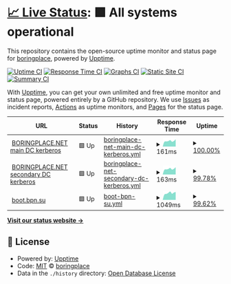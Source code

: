# [📈 Live Status](https://status.bpn.su): <!--live status--> **🟩 All systems operational**

This repository contains the open-source uptime monitor and status page for [boringplace](https://status.bpn.su), powered by [Upptime](https://github.com/upptime/upptime).

[![Uptime CI](https://github.com/boringplace/status/workflows/Uptime%20CI/badge.svg)](https://github.com/boringplace/status/actions?query=workflow%3A%22Uptime+CI%22)
[![Response Time CI](https://github.com/boringplace/status/workflows/Response%20Time%20CI/badge.svg)](https://github.com/boringplace/status/actions?query=workflow%3A%22Response+Time+CI%22)
[![Graphs CI](https://github.com/boringplace/status/workflows/Graphs%20CI/badge.svg)](https://github.com/boringplace/status/actions?query=workflow%3A%22Graphs+CI%22)
[![Static Site CI](https://github.com/boringplace/status/workflows/Static%20Site%20CI/badge.svg)](https://github.com/boringplace/status/actions?query=workflow%3A%22Static+Site+CI%22)
[![Summary CI](https://github.com/boringplace/status/workflows/Summary%20CI/badge.svg)](https://github.com/boringplace/status/actions?query=workflow%3A%22Summary+CI%22)

With [Upptime](https://upptime.js.org), you can get your own unlimited and free uptime monitor and status page, powered entirely by a GitHub repository. We use [Issues](https://github.com/boringplace/status/issues) as incident reports, [Actions](https://github.com/boringplace/status/actions) as uptime monitors, and [Pages](https://status.bpn.su) for the status page.

<!--start: status pages-->
<!-- This summary is generated by Upptime (https://github.com/upptime/upptime) -->
<!-- Do not edit this manually, your changes will be overwritten -->
<!-- prettier-ignore -->
| URL | Status | History | Response Time | Uptime |
| --- | ------ | ------- | ------------- | ------ |
| <img alt="" src="https://icons.duckduckgo.com/ip3/null.ico" height="13"> [BORINGPLACE.NET main DC kerberos](hp.boringplace.org) | 🟩 Up | [boringplace-net-main-dc-kerberos.yml](https://github.com/boringplace/status/commits/HEAD/history/boringplace-net-main-dc-kerberos.yml) | <details><summary><img alt="Response time graph" src="./graphs/boringplace-net-main-dc-kerberos/response-time-week.png" height="20"> 161ms</summary><br><a href="https://status.bpn.su/history/boringplace-net-main-dc-kerberos"><img alt="Response time 188" src="https://img.shields.io/endpoint?url=https%3A%2F%2Fraw.githubusercontent.com%2Fboringplace%2Fstatus%2FHEAD%2Fapi%2Fboringplace-net-main-dc-kerberos%2Fresponse-time.json"></a><br><a href="https://status.bpn.su/history/boringplace-net-main-dc-kerberos"><img alt="24-hour response time 207" src="https://img.shields.io/endpoint?url=https%3A%2F%2Fraw.githubusercontent.com%2Fboringplace%2Fstatus%2FHEAD%2Fapi%2Fboringplace-net-main-dc-kerberos%2Fresponse-time-day.json"></a><br><a href="https://status.bpn.su/history/boringplace-net-main-dc-kerberos"><img alt="7-day response time 161" src="https://img.shields.io/endpoint?url=https%3A%2F%2Fraw.githubusercontent.com%2Fboringplace%2Fstatus%2FHEAD%2Fapi%2Fboringplace-net-main-dc-kerberos%2Fresponse-time-week.json"></a><br><a href="https://status.bpn.su/history/boringplace-net-main-dc-kerberos"><img alt="30-day response time 178" src="https://img.shields.io/endpoint?url=https%3A%2F%2Fraw.githubusercontent.com%2Fboringplace%2Fstatus%2FHEAD%2Fapi%2Fboringplace-net-main-dc-kerberos%2Fresponse-time-month.json"></a><br><a href="https://status.bpn.su/history/boringplace-net-main-dc-kerberos"><img alt="1-year response time 188" src="https://img.shields.io/endpoint?url=https%3A%2F%2Fraw.githubusercontent.com%2Fboringplace%2Fstatus%2FHEAD%2Fapi%2Fboringplace-net-main-dc-kerberos%2Fresponse-time-year.json"></a></details> | <details><summary><a href="https://status.bpn.su/history/boringplace-net-main-dc-kerberos">100.00%</a></summary><a href="https://status.bpn.su/history/boringplace-net-main-dc-kerberos"><img alt="All-time uptime 88.00%" src="https://img.shields.io/endpoint?url=https%3A%2F%2Fraw.githubusercontent.com%2Fboringplace%2Fstatus%2FHEAD%2Fapi%2Fboringplace-net-main-dc-kerberos%2Fuptime.json"></a><br><a href="https://status.bpn.su/history/boringplace-net-main-dc-kerberos"><img alt="24-hour uptime 100.00%" src="https://img.shields.io/endpoint?url=https%3A%2F%2Fraw.githubusercontent.com%2Fboringplace%2Fstatus%2FHEAD%2Fapi%2Fboringplace-net-main-dc-kerberos%2Fuptime-day.json"></a><br><a href="https://status.bpn.su/history/boringplace-net-main-dc-kerberos"><img alt="7-day uptime 100.00%" src="https://img.shields.io/endpoint?url=https%3A%2F%2Fraw.githubusercontent.com%2Fboringplace%2Fstatus%2FHEAD%2Fapi%2Fboringplace-net-main-dc-kerberos%2Fuptime-week.json"></a><br><a href="https://status.bpn.su/history/boringplace-net-main-dc-kerberos"><img alt="30-day uptime 99.83%" src="https://img.shields.io/endpoint?url=https%3A%2F%2Fraw.githubusercontent.com%2Fboringplace%2Fstatus%2FHEAD%2Fapi%2Fboringplace-net-main-dc-kerberos%2Fuptime-month.json"></a><br><a href="https://status.bpn.su/history/boringplace-net-main-dc-kerberos"><img alt="1-year uptime 98.03%" src="https://img.shields.io/endpoint?url=https%3A%2F%2Fraw.githubusercontent.com%2Fboringplace%2Fstatus%2FHEAD%2Fapi%2Fboringplace-net-main-dc-kerberos%2Fuptime-year.json"></a></details>
| <img alt="" src="https://icons.duckduckgo.com/ip3/null.ico" height="13"> [BORINGPLACE.NET secondary DC kerberos](tcl.boringplace.org) | 🟩 Up | [boringplace-net-secondary-dc-kerberos.yml](https://github.com/boringplace/status/commits/HEAD/history/boringplace-net-secondary-dc-kerberos.yml) | <details><summary><img alt="Response time graph" src="./graphs/boringplace-net-secondary-dc-kerberos/response-time-week.png" height="20"> 163ms</summary><br><a href="https://status.bpn.su/history/boringplace-net-secondary-dc-kerberos"><img alt="Response time 186" src="https://img.shields.io/endpoint?url=https%3A%2F%2Fraw.githubusercontent.com%2Fboringplace%2Fstatus%2FHEAD%2Fapi%2Fboringplace-net-secondary-dc-kerberos%2Fresponse-time.json"></a><br><a href="https://status.bpn.su/history/boringplace-net-secondary-dc-kerberos"><img alt="24-hour response time 185" src="https://img.shields.io/endpoint?url=https%3A%2F%2Fraw.githubusercontent.com%2Fboringplace%2Fstatus%2FHEAD%2Fapi%2Fboringplace-net-secondary-dc-kerberos%2Fresponse-time-day.json"></a><br><a href="https://status.bpn.su/history/boringplace-net-secondary-dc-kerberos"><img alt="7-day response time 163" src="https://img.shields.io/endpoint?url=https%3A%2F%2Fraw.githubusercontent.com%2Fboringplace%2Fstatus%2FHEAD%2Fapi%2Fboringplace-net-secondary-dc-kerberos%2Fresponse-time-week.json"></a><br><a href="https://status.bpn.su/history/boringplace-net-secondary-dc-kerberos"><img alt="30-day response time 176" src="https://img.shields.io/endpoint?url=https%3A%2F%2Fraw.githubusercontent.com%2Fboringplace%2Fstatus%2FHEAD%2Fapi%2Fboringplace-net-secondary-dc-kerberos%2Fresponse-time-month.json"></a><br><a href="https://status.bpn.su/history/boringplace-net-secondary-dc-kerberos"><img alt="1-year response time 188" src="https://img.shields.io/endpoint?url=https%3A%2F%2Fraw.githubusercontent.com%2Fboringplace%2Fstatus%2FHEAD%2Fapi%2Fboringplace-net-secondary-dc-kerberos%2Fresponse-time-year.json"></a></details> | <details><summary><a href="https://status.bpn.su/history/boringplace-net-secondary-dc-kerberos">99.78%</a></summary><a href="https://status.bpn.su/history/boringplace-net-secondary-dc-kerberos"><img alt="All-time uptime 86.97%" src="https://img.shields.io/endpoint?url=https%3A%2F%2Fraw.githubusercontent.com%2Fboringplace%2Fstatus%2FHEAD%2Fapi%2Fboringplace-net-secondary-dc-kerberos%2Fuptime.json"></a><br><a href="https://status.bpn.su/history/boringplace-net-secondary-dc-kerberos"><img alt="24-hour uptime 98.44%" src="https://img.shields.io/endpoint?url=https%3A%2F%2Fraw.githubusercontent.com%2Fboringplace%2Fstatus%2FHEAD%2Fapi%2Fboringplace-net-secondary-dc-kerberos%2Fuptime-day.json"></a><br><a href="https://status.bpn.su/history/boringplace-net-secondary-dc-kerberos"><img alt="7-day uptime 99.78%" src="https://img.shields.io/endpoint?url=https%3A%2F%2Fraw.githubusercontent.com%2Fboringplace%2Fstatus%2FHEAD%2Fapi%2Fboringplace-net-secondary-dc-kerberos%2Fuptime-week.json"></a><br><a href="https://status.bpn.su/history/boringplace-net-secondary-dc-kerberos"><img alt="30-day uptime 99.85%" src="https://img.shields.io/endpoint?url=https%3A%2F%2Fraw.githubusercontent.com%2Fboringplace%2Fstatus%2FHEAD%2Fapi%2Fboringplace-net-secondary-dc-kerberos%2Fuptime-month.json"></a><br><a href="https://status.bpn.su/history/boringplace-net-secondary-dc-kerberos"><img alt="1-year uptime 97.94%" src="https://img.shields.io/endpoint?url=https%3A%2F%2Fraw.githubusercontent.com%2Fboringplace%2Fstatus%2FHEAD%2Fapi%2Fboringplace-net-secondary-dc-kerberos%2Fuptime-year.json"></a></details>
| <img alt="" src="https://icons.duckduckgo.com/ip3/null.ico" height="13"> [boot.bpn.su](boot.bpn.su) | 🟩 Up | [boot-bpn-su.yml](https://github.com/boringplace/status/commits/HEAD/history/boot-bpn-su.yml) | <details><summary><img alt="Response time graph" src="./graphs/boot-bpn-su/response-time-week.png" height="20"> 1049ms</summary><br><a href="https://status.bpn.su/history/boot-bpn-su"><img alt="Response time 982" src="https://img.shields.io/endpoint?url=https%3A%2F%2Fraw.githubusercontent.com%2Fboringplace%2Fstatus%2FHEAD%2Fapi%2Fboot-bpn-su%2Fresponse-time.json"></a><br><a href="https://status.bpn.su/history/boot-bpn-su"><img alt="24-hour response time 1244" src="https://img.shields.io/endpoint?url=https%3A%2F%2Fraw.githubusercontent.com%2Fboringplace%2Fstatus%2FHEAD%2Fapi%2Fboot-bpn-su%2Fresponse-time-day.json"></a><br><a href="https://status.bpn.su/history/boot-bpn-su"><img alt="7-day response time 1049" src="https://img.shields.io/endpoint?url=https%3A%2F%2Fraw.githubusercontent.com%2Fboringplace%2Fstatus%2FHEAD%2Fapi%2Fboot-bpn-su%2Fresponse-time-week.json"></a><br><a href="https://status.bpn.su/history/boot-bpn-su"><img alt="30-day response time 988" src="https://img.shields.io/endpoint?url=https%3A%2F%2Fraw.githubusercontent.com%2Fboringplace%2Fstatus%2FHEAD%2Fapi%2Fboot-bpn-su%2Fresponse-time-month.json"></a><br><a href="https://status.bpn.su/history/boot-bpn-su"><img alt="1-year response time 1021" src="https://img.shields.io/endpoint?url=https%3A%2F%2Fraw.githubusercontent.com%2Fboringplace%2Fstatus%2FHEAD%2Fapi%2Fboot-bpn-su%2Fresponse-time-year.json"></a></details> | <details><summary><a href="https://status.bpn.su/history/boot-bpn-su">99.62%</a></summary><a href="https://status.bpn.su/history/boot-bpn-su"><img alt="All-time uptime 86.23%" src="https://img.shields.io/endpoint?url=https%3A%2F%2Fraw.githubusercontent.com%2Fboringplace%2Fstatus%2FHEAD%2Fapi%2Fboot-bpn-su%2Fuptime.json"></a><br><a href="https://status.bpn.su/history/boot-bpn-su"><img alt="24-hour uptime 97.35%" src="https://img.shields.io/endpoint?url=https%3A%2F%2Fraw.githubusercontent.com%2Fboringplace%2Fstatus%2FHEAD%2Fapi%2Fboot-bpn-su%2Fuptime-day.json"></a><br><a href="https://status.bpn.su/history/boot-bpn-su"><img alt="7-day uptime 99.62%" src="https://img.shields.io/endpoint?url=https%3A%2F%2Fraw.githubusercontent.com%2Fboringplace%2Fstatus%2FHEAD%2Fapi%2Fboot-bpn-su%2Fuptime-week.json"></a><br><a href="https://status.bpn.su/history/boot-bpn-su"><img alt="30-day uptime 99.81%" src="https://img.shields.io/endpoint?url=https%3A%2F%2Fraw.githubusercontent.com%2Fboringplace%2Fstatus%2FHEAD%2Fapi%2Fboot-bpn-su%2Fuptime-month.json"></a><br><a href="https://status.bpn.su/history/boot-bpn-su"><img alt="1-year uptime 97.90%" src="https://img.shields.io/endpoint?url=https%3A%2F%2Fraw.githubusercontent.com%2Fboringplace%2Fstatus%2FHEAD%2Fapi%2Fboot-bpn-su%2Fuptime-year.json"></a></details>

<!--end: status pages-->

[**Visit our status website →**](https://status.bpn.su)

## 📄 License

- Powered by: [Upptime](https://github.com/upptime/upptime)
- Code: [MIT](./LICENSE) © [boringplace](https://status.bpn.su)
- Data in the `./history` directory: [Open Database License](https://opendatacommons.org/licenses/odbl/1-0/)
